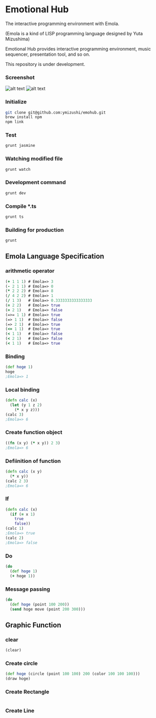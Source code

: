 # Emotional Hub
The interactive programming environment with Emola.

(Emola is a kind of LISP programming language designed by Yuta Mizushima)

Emotional Hub provides interactive programming environment, music sequencer, presentation tool, and so on.

This repository is under development.

### Screenshot
![alt text](https://github.com/ymizushi/emohub/blob/master/description/screenshot.png "Screenshot1")
![alt text](https://github.com/ymizushi/emohub/blob/master/description/screenshot2.png "Screenshot2")

### Initialize
```sh
git clone git@github.com:ymizushi/emohub.git
brew install npm
npm link
```

### Test
```sh
grunt jasmine
```

### Watching modified file
```sh
grunt watch
```

### Development command
```sh
grunt dev
```

### Compile *.ts
```sh
grunt ts
```

### Building for production
```sh
grunt
```

## Emola Language Specification

### arithmetic operator    
```clojure
(+ 1 1 1) # Emola=> 3
(- 2 1 1) # Emola=> 0
(* 2 2 2) # Emola=> 8
(/ 4 2 2) # Emola=> 1
(/ 1 3)   # Emola=> 0.3333333333333333 
(= 2 2)   # Emola=> true 
(= 2 1)   # Emola=> false 
(=>= 1 1) # Emola=> true 
(=> 1 1)  # Emola=> false 
(=> 2 1)  # Emola=> true 
(<= 1 1)  # Emola=> true 
(< 1 1)   # Emola=> false 
(< 2 1)   # Emola=> false 
(< 1 1)   # Emola=> true 
```

### Binding
```clojure
(def hoge 1)
hoge
;Emola=> 1
```

### Local binding
```clojure
(defn calc (x)
  (let (y 1 z 2)
    (* x y z)))
(calc 3)
;Emola=> 6
```

### Create function object
```clojure
((fn (x y) (* x y)) 2 3)
;Emola=> 6
```

### Defiinition of function
```clojure
(defn calc (x y)
  (* x y))
(calc 2 3)
;Emola=> 6
```


### If
```clojure
(defn calc (x)
  (if (= x 1)
    true
    false))
(calc 1)
;Emola=> true
(calc 2)
;Emola=> false
```

### Do
```clojure
(do 
  (def hoge 1)
  (+ hoge 1))
```

### Message passing
```clojure
(do
  (def hoge (point 100 200))
  (send hoge move (point 200 300)))
```

## Graphic Function
### clear
```clojure
(clear)
```

### Create circle
```clojure
(def hoge (circle (point 100 100) 200 (color 100 100 100)))
(draw hoge)
```

### Create Rectangle
```clojure
```

### Create Line
```clojure

